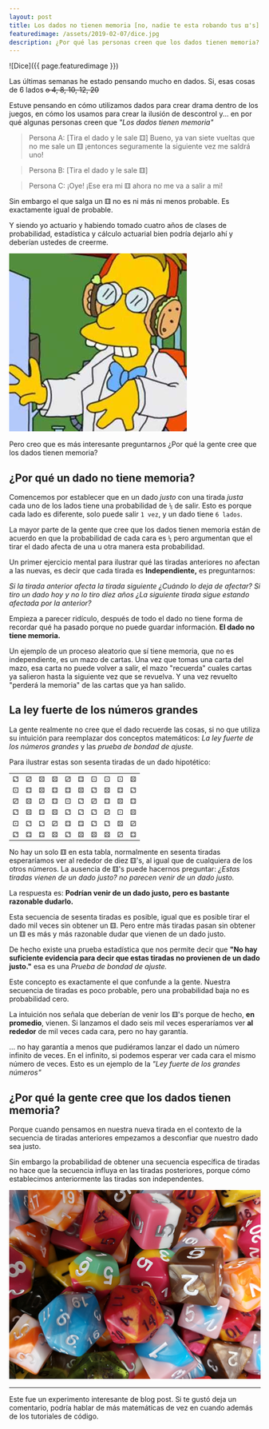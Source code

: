 ```yaml
---
layout: post
title: Los dados no tienen memoria [no, nadie te esta robando tus ⚅'s]
featuredimage: /assets/2019-02-07/dice.jpg
description: ¿Por qué las personas creen que los dados tienen memoria? ¿Por qué creen que lo que tu tiraste afecta la siguiente tirada?
---
```


![Dice]({{ page.featuredimage }})

Las últimas semanas he estado pensando mucho en dados. Si, esas cosas de 6 lados ~~o 4, 8, 10, 12, 20~~

Estuve pensando en cómo utilizamos dados para crear drama dentro de los juegos, en cómo los usamos para crear la ilusión de descontrol y... en por qué algunas personas creen que _"Los dados tienen memoria"_

<!--more-->

> Persona A: [Tira el dado y le sale ⚃] Bueno, ya van siete vueltas que no me sale un ⚅ ¡entonces seguramente la siguiente vez me saldrá uno!

> Persona B: [Tira el dado y le sale ⚅]

> Persona C: ¡Oye! ¡Ese era mi ⚅ ahora no me va a salir a mi!

Sin embargo el que salga un ⚅ no es ni más ni menos probable. Es exactamente igual de probable.

Y siendo yo actuario y habiendo tomado cuatro años de clases de probabilidad, estadística y cálculo actuarial bien podría dejarlo ahí y deberían ustedes de creerme.

![Professor Frink][frink]

Pero creo que es más interesante preguntarnos ¿Por qué la gente cree que los dados tienen memoria?

## ¿Por qué un dado **no** tiene memoria?

Comencemos por establecer que en un dado _justo_ con una tirada _justa_ cada uno de los lados tiene una probabilidad de `⅙` de salir. Esto es porque cada lado es diferente, solo puede salir `1 vez`, y un dado tiene `6 lados`.

La mayor parte de la gente que cree que los dados tienen memoria están de acuerdo en que la probabilidad de cada cara es `⅙` pero argumentan que el tirar el dado afecta de una u otra manera esta probabilidad.

Un primer ejercicio mental para ilustrar qué las tiradas anteriores no afectan a las nuevas, es decir que cada tirada es **Independiente,** es preguntarnos:

_Si la tirada anterior afecta la tirada siguiente ¿Cuándo lo deja de afectar? Si tiro un dado hoy y no lo tiro diez años ¿La siguiente tirada sigue estando afectada por la anterior?_

Empieza a parecer ridículo, después de todo el dado no tiene forma de recordar qué ha pasado porque no puede guardar información. **El dado no tiene memoria.**

Un ejemplo de un proceso aleatorio que sí tiene memoria, que no es independiente, es un mazo de cartas. Una vez que tomas una carta del mazo, esa carta no puede volver a salir, el mazo "recuerda" cuales cartas ya salieron hasta la siguiente vez que se revuelva. Y una vez revuelto "perderá la memoria" de las cartas que ya han salido.

## La ley fuerte de los números grandes

La gente realmente no cree que el dado recuerde las cosas, si no que utiliza su intuición para reemplazar dos conceptos matemáticos: _La ley fuerte de los números grandes_ y las _prueba de bondad de ajuste._

Para ilustrar estas son sesenta tiradas de un dado hipotético:

| | | | | | | | | | |
|---|---|---|---|---|---|---|---|---|---|
| ⚁ | ⚂ | ⚄ | ⚄ | ⚂ | ⚃ | ⚀ | ⚀ | ⚀ | ⚄ |
| ⚀ | ⚃ | ⚄ | ⚃ | ⚃ | ⚄ | ⚁ | ⚄ | ⚃ | ⚁ |
| ⚂ | ⚄ | ⚂ | ⚃ | ⚀ | ⚁ | ⚂ | ⚃ | ⚄ | ⚃ |
| ⚁ | ⚄ | ⚃ | ⚄ | ⚁ | ⚁ | ⚁ | ⚂ | ⚀ | ⚄ |
| ⚀ | ⚁ | ⚁ | ⚂ | ⚃ | ⚃ | ⚁ | ⚁ | ⚄ | ⚂ |
| ⚁ | ⚃ | ⚃ | ⚄ | ⚁ | ⚄ | ⚄ | ⚄ | ⚂ | ⚃ |

No hay un solo ⚅ en esta tabla, normalmente en sesenta tiradas esperaríamos ver al rededor de diez ⚅'s, al igual que de cualquiera de los otros números. La ausencia de ⚅'s puede hacernos preguntar: _¿Estas tiradas vienen de un dado justo? no parecen venir de un dado justo._

La respuesta es: **Podrían venir de un dado justo, pero es bastante razonable dudarlo.**

Esta secuencia de sesenta tiradas es posible, igual que es posible tirar el dado mil veces sin obtener un ⚅. Pero entre más tiradas pasan sin obtener un ⚅ es más y más razonable dudar que vienen de un dado justo.

De hecho existe una prueba estadística que nos permite decir que **"No hay suficiente evidencia para decir que estas tiradas no provienen de un dado justo."** esa es una _Prueba de bondad de ajuste._

Este concepto es exactamente el que confunde a la gente. Nuestra secuencia de tiradas es poco probable, pero una probabilidad baja no es probabilidad cero.

La intuición nos señala que deberían de venir los ⚅'s porque de hecho, **en promedio**, vienen. Si lanzamos el dado seis mil veces esperaríamos ver **al rededor** de mil veces cada cara, pero no hay garantía.

... no hay garantía a menos que pudiéramos lanzar el dado un número infinito de veces. En el infinito, si podemos esperar ver cada cara el mismo número de veces. Esto es un ejemplo de la _"Ley fuerte de los grandes números"_


## ¿Por qué la gente cree que los dados tienen memoria?

Porque cuando pensamos en nuestra nueva tirada en el contexto de la secuencia de tiradas anteriores empezamos a desconfiar que nuestro dado sea justo.

Sin embargo la probabilidad de obtener una secuencia específica de tiradas no hace que la secuencia influya en las tiradas posteriores, porque cómo establecimos anteriormente las tiradas son independentes.

![Ice cream dice][icecream]


---

Este fue un experimento interesante de blog post. Si te gustó deja un comentario, podría hablar de más matemáticas de vez en cuando además de los tutoriales de código.

[frink]: /assets/2019-02-07/frink.jpg
[icecream]: /assets/2019-02-07/icecream.png
